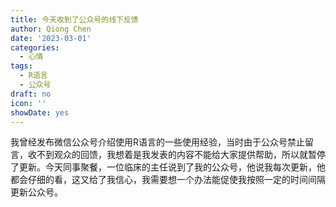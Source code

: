 ```yaml
---
title: 今天收到了公众号的线下反馈
author: Qiong Chen
date: '2023-03-01'
categories:
  - 心情
tags:
  - R语言
  - 公众号
draft: no
icon: ''
showDate: yes
---
```

我曾经发布微信公众号介绍使用R语言的一些使用经验，当时由于公众号禁止留言，收不到观众的回馈，我想着是我发表的内容不能给大家提供帮助，所以就暂停了更新。今天同事聚餐，一位临床的主任说到了我的公众号，他说我每次更新，他都会仔细的看，这又给了我信心，我需要想一个办法能促使我按照一定的时间间隔更新公众号。